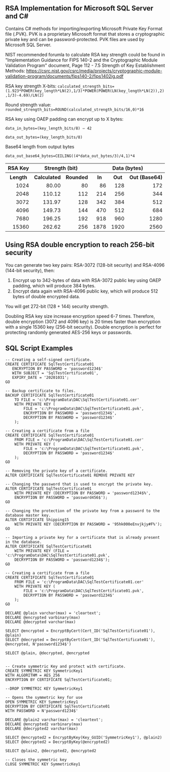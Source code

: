 ## RSA Implementation for Microsoft SQL Server and C#
	
Contains C# methods for importing/exporting Microsoft Private Key Format file (.PVK). PVK is a proprietary Microsoft format that stores a cryptographic private key and can be password-protected. PVK files are used by Microsoft SQL Server.

NIST recommended forumla to calculate RSA key strength could be found in "Implementation Guidance for FIPS 140-2 and the Cryptographic Module Validation Program" document, Page 112 - 7.5 Strength of Key Establishment Methods:
https://csrc.nist.gov/csrc/media/projects/cryptographic-module-validation-program/documents/fips140-2/fips1402ig.pdf

RSA key strength X-bits:
`calculated_strength_bits=(1.923*POWER(key_length*LN(2),1/3)*POWER(POWER(LN(key_length*LN(2)),2),1/3)-4.69)/LN(2)`

Round strength value:
`rounded_strength_bits=ROUND(calculated_strength_bits/16,0)*16`

RSA key using OAEP padding can encrypt up to X bytes:

`data_in_bytes=(key_length_bits/8) – 42`

`data_out_bytes=(key_length_bits/8)`

Base64 length from output bytes

`data_out_base64_bytes=CEILING((4*data_out_bytes/3)/4,1)*4`

<table>
<tr><th>RSA Key</th><th colspan="2">Strength (bit)</th><th colspan="3">Data (bytes)</th></tr>
<tr><th>Length</th><th>Calculated</th><th>Rounded</th><th>In</th><th>Out</th><th>Out (Base64)</th></tr>
<tr><td align="right">1024</td><td align="right">80.00</td><td align="right">80</td><td align="right">86</td><td align="right">128</td><td align="right">172</td></tr>
<tr><td align="right">2048</td><td align="right">110.12</td><td align="right">112</td><td align="right">214</td><td align="right">256</td><td align="right">344</td></tr>
<tr><td align="right">3072</td><td align="right">131.97</td><td align="right">128</td><td align="right">342</td><td align="right">384</td><td align="right">512</td></tr>
<tr><td align="right">4096</td><td align="right">149.73</td><td align="right">144</td><td align="right">470</td><td align="right">512</td><td align="right">684</td></tr>
<tr><td align="right">7680</td><td align="right">196.25</td><td align="right">192</td><td align="right">918</td><td align="right">960</td><td align="right">1280</td></tr>
<tr><td align="right">15360</td><td align="right">262.62</td><td align="right">256</td><td align="right">1878</td><td align="right">1920</td><td align="right">2560</td></tr>
</table>

## Using RSA double encryption to reach 256-bit security

You can generate two key pairs: RSA-3072 (128-bit security) and RSA-4096 (144-bit security), then:

1. Encrypt up to 342-bytes of data with RSA-3072 public key using OAEP padding, which will produce 384 bytes.
2. Encrypt data again with RSA-4096 public key, which will produce 512 bytes of double encrypted data.

You will get 272-bit (128 + 144) security strength.

Doubling RSA key size increase encryption speed 6-7 times. Therefore, double encryption (3072 and 4096 key) is 20 times faster than encryption with a single 15360 key (256-bit security). Double encryption is perfect for protecting randomly generated AES-256 keys or passwords.

## SQL Script Examples

```TSQL
-- Creating a self-signed certificate.
CREATE CERTIFICATE SqlTestCertificate01   
   ENCRYPTION BY PASSWORD = 'password1234$'  
   WITH SUBJECT = 'SqlTestCertificate01',   
   EXPIRY_DATE = '20201031';  
GO  

-- Backup certificate to files.
BACKUP CERTIFICATE SqlTestCertificate01
	TO FILE = 'c:\ProgramData\DAC\SqlTestCertificate01.cer'
	WITH PRIVATE KEY (
		FILE = 'c:\ProgramData\DAC\SqlTestCertificate01.pvk',  
		ENCRYPTION BY PASSWORD = 'password1234$',   
		DECRYPTION BY PASSWORD = 'password1234$'
	);

-- Creating a certificate from a file
CREATE CERTIFICATE SqlTestCertificate01   
    FROM FILE = 'c:\ProgramData\DAC\SqlTestCertificate01.cer'
    WITH PRIVATE KEY (
		FILE = 'c:\ProgramData\DAC\SqlTestCertificate01.pvk',
		DECRYPTION BY PASSWORD = 'password1234$'
	);  
GO 

-- Removing the private key of a certificate.
ALTER CERTIFICATE SqlTestCertificate01 REMOVE PRIVATE KEY  

-- Changing the password that is used to encrypt the private key.
ALTER CERTIFICATE SqlTestCertificate01   
    WITH PRIVATE KEY (DECRYPTION BY PASSWORD = 'password1234$%',  
    ENCRYPTION BY PASSWORD = 'password456$');  
GO

-- Changing the protection of the private key from a password to the database master key.
ALTER CERTIFICATE Shipping15   
    WITH PRIVATE KEY (DECRYPTION BY PASSWORD = '95hk000eEnvjkjy#F%');  
GO 

-- Importing a private key for a certificate that is already present in the database.
ALTER CERTIFICATE SqlTestCertificate01   
    WITH PRIVATE KEY (FILE = 'c:\ProgramData\DAC\SqlTestCertificate01.pvk',  
    DECRYPTION BY PASSWORD = 'password1234$');  
GO  

-- Creating a certificate from a file
CREATE CERTIFICATE SqlTestCertificate01   
    FROM FILE = 'c:\ProgramData\DAC\SqlTestCertificate01.cer'
    WITH PRIVATE KEY (
		FILE = 'c:\ProgramData\DAC\SqlTestCertificate01.pvk',
		DECRYPTION BY PASSWORD = 'password1234$'
	);  
GO 

DECLARE @plain varchar(max) = 'cleartext';
DECLARE @encrypted varbinary(max)
DECLARE @decrypted varchar(max)

SELECT @encrypted = EncryptByCert(Cert_ID('SqlTestCertificate01'), @plain)
SELECT @decrypted = DecryptByCert(Cert_ID('SqlTestCertificate01'), @encrypted, N'password1234$')

SELECT @plain, @decrypted, @encrypted


-- Create symmetric Key and protect with certificate.
CREATE SYMMETRIC KEY SymmetricKey1
WITH ALGORITHM = AES_256
ENCRYPTION BY CERTIFICATE SqlTestCertificate01;

--DROP SYMMETRIC KEY SymmetricKey1

-- Opens the symmetric key for use
OPEN SYMMETRIC KEY SymmetricKey1
DECRYPTION BY CERTIFICATE SqlTestCertificate01
WITH PASSWORD = N'password1234$'

DECLARE @plain2 varchar(max) = 'cleartext';
DECLARE @encrypted2 varbinary(max)
DECLARE @decrypted2 varchar(max)

SELECT @encrypted2 = EncryptByKey(Key_GUID('SymmetricKey1'), @plain2)
SELECT @decrypted2 = DecryptByKey(@encrypted2)

SELECT @plain2, @decrypted2, @encrypted2

-- Closes the symmetric key
CLOSE SYMMETRIC KEY SymmetricKey1
```
